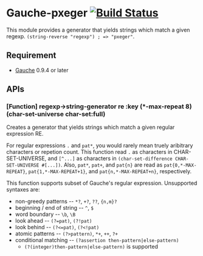 # Gauche-pxeger [![Build Status](https://travis-ci.org/leque/Gauche-pxeger.svg?branch=master)](https://travis-ci.org/leque/Gauche-pxeger)
This module provides a generator that yields strings which match a given regexp.
`(string-reverse "regexp") ; => "pxeger"`.

## Requirement

- [Gauche](http://practical-scheme.net/gauche/) 0.9.4 or later

## APIs
### [Function] regexp->string-generator re :key (*-max-repeat 8) (char-set-universe char-set:full)
Creates a generator that yields strings
which match a given regular expression RE.

For regular expressions `.` and `pat*`, you would rarely mean truely aribitrary
characters or repetion count.
This function read `.` as characters in CHAR-SET-UNIVERSE,
and `[^...]` as characters in `(char-set-difference CHAR-SET-UNIVERSE #[...])`.
Also, `pat*`, `pat+`, and `pat{n}` are read as `pat{0,*-MAX-REPEAT}`,
`pat{1,*-MAX-REPEAT+1}`, and `pat{n,*-MAX-REPEAT+n}`, respectively.

This function supports subset of Gauche's regular expression.
Unsupported syntaxes are:

- non-greedy patterns -- `*?`, `+?`, `??`, `{n,m}?`
- beginning / end of string -- `^`, `$`
- word boundary -- `\b`, `\B`
- look ahead -- `(?=pat)`, `(?!pat)`
- look behind -- `(?<=pat)`, `(?<!pat)`
- atomic patterns -- `(?>pattern)`, `*+`, `++`, `?+`
- conditional matching -- `(?assertion then-pattern|else-pattern)`
    - `(?(integer)then-pattern|else-pattern)` is supported

